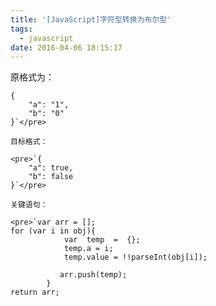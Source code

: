 ```yaml
---
title: '[JavaScript]字符型转换为布尔型'
tags:
  - javascript
date: 2016-04-06 18:15:17
---
```


原格式为：

    {
        "a": "1",
        "b": "0"
    }`</pre>

    目标格式：

    <pre>`{
        "a": true,
        "b": false
    }`</pre>

    关键语句：

    <pre>`var arr = [];
    for (var i in obj){
                var  temp  =  {};
                temp.a = i;
                temp.value = !!parseInt(obj[i]);

               arr.push(temp);
            }
    return arr;